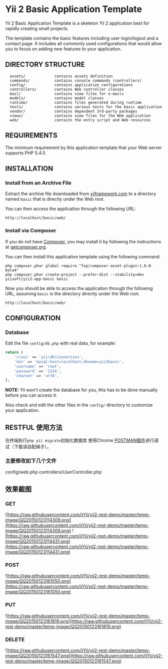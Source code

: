 Yii 2 Basic Application Template
================================

Yii 2 Basic Application Template is a skeleton Yii 2 application best for
rapidly creating small projects.

The template contains the basic features including user login/logout and a contact page.
It includes all commonly used configurations that would allow you to focus on adding new
features to your application.


DIRECTORY STRUCTURE
-------------------

      assets/             contains assets definition
      commands/           contains console commands (controllers)
      config/             contains application configurations
      controllers/        contains Web controller classes
      mail/               contains view files for e-mails
      models/             contains model classes
      runtime/            contains files generated during runtime
      tests/              contains various tests for the basic application
      vendor/             contains dependent 3rd-party packages
      views/              contains view files for the Web application
      web/                contains the entry script and Web resources



REQUIREMENTS
------------

The minimum requirement by this application template that your Web server supports PHP 5.4.0.


INSTALLATION
------------

### Install from an Archive File

Extract the archive file downloaded from [yiiframework.com](http://www.yiiframework.com/download/) to
a directory named `basic` that is directly under the Web root.

You can then access the application through the following URL:

~~~
http://localhost/basic/web/
~~~


### Install via Composer

If you do not have [Composer](http://getcomposer.org/), you may install it by following the instructions
at [getcomposer.org](http://getcomposer.org/doc/00-intro.md#installation-nix).

You can then install this application template using the following command:

~~~
php composer.phar global require "fxp/composer-asset-plugin:1.0.0-beta4"
php composer.phar create-project --prefer-dist --stability=dev yiisoft/yii2-app-basic basic
~~~

Now you should be able to access the application through the following URL, assuming `basic` is the directory
directly under the Web root.

~~~
http://localhost/basic/web/
~~~


CONFIGURATION
-------------

### Database

Edit the file `config/db.php` with real data, for example:

```php
return [
    'class' => 'yii\db\Connection',
    'dsn' => 'mysql:host=localhost;dbname=yii2basic',
    'username' => 'root',
    'password' => '1234',
    'charset' => 'utf8',
];
```

**NOTE:** Yii won't create the database for you, this has to be done manually before you can access it.

Also check and edit the other files in the `config/` directory to customize your application.

RESTFUL 使用方法
--------------

在终端执行`php yii migrate`初始化数据库
使用Chrome [POSTMAN插件](http://www.getpostman.com/)进行调试（下载请自配梯子）。

### 主要修改如下几个文件

  config/web.php
  controllers/UserController.php

效果截图
--------------

### GET
![https://raw.githubusercontent.com/iiYii/yii2-rest-demo/master/temp-image/QQ20150123114309.png](https://raw.githubusercontent.com/iiYii/yii2-rest-demo/master/temp-image/QQ20150123114309.png)
![https://raw.githubusercontent.com/iiYii/yii2-rest-demo/master/temp-image/QQ20150123114431.png](https://raw.githubusercontent.com/iiYii/yii2-rest-demo/master/temp-image/QQ20150123114431.png)

### POST
![https://raw.githubusercontent.com/iiYii/yii2-rest-demo/master/temp-image/QQ20150123161050.png](https://raw.githubusercontent.com/iiYii/yii2-rest-demo/master/temp-image/QQ20150123161050.png)

### PUT
![https://raw.githubusercontent.com/iiYii/yii2-rest-demo/master/temp-image/QQ20150123161819.png](https://raw.githubusercontent.com/iiYii/yii2-rest-demo/master/temp-image/QQ20150123161819.png)

### DELETE
![https://raw.githubusercontent.com/iiYii/yii2-rest-demo/master/temp-image/QQ20150123161547.png](https://raw.githubusercontent.com/iiYii/yii2-rest-demo/master/temp-image/QQ20150123161547.png)